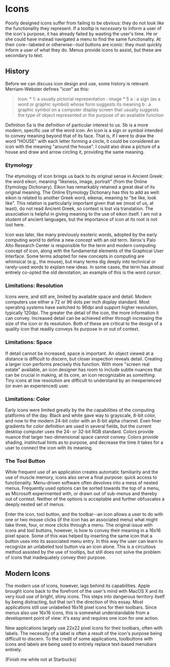 # Icons #

Poorly designed icons suffer from failing to be obvious: they do not _look like_ the functionality they represent. If a tooltip is _necessary_ to inform a user of the icon's purpose, it has already failed by wasting the user's time. He or she could have instead navigated a menu to find the same functionality. At their core--labeled or otherwise--tool buttons are iconic: they must quickly inform a user of what they do. Menus provide icons to assist, but these are secondary to text.

## History ##

Before we can discuss icon design and use, some history is relevant. Merriam-Webster defines "icon" as this:

> Icon:
    * 1: a usually pictorial representation : image
    * 5 a : a sign (as a word or graphic symbol) whose form suggests its meaning b : a graphic symbol on a computer display screen that usually suggests the type of object represented or the purpose of an available function

Definition 5a is the definition of particular interest to us. 5b is a more modern, specific use of the word icon. An icon is a sign or symbol intended to convey meaning beyond that of its face. That is, if I were to draw the word "HOUSE" with each letter forming a circle, it could be considered an icon with the meaning "around the house". I could also draw a picture of a house and draw and arrow circling it, providing the same meaning.

### Etymology ###

The etymology of icon brings us back to its original sense in Ancient Greek: the word eikon, meaning "likeness, image, portrait" (from the Online Etymology Dictionary). Eikon has remarkably retained a great deal of its original meaning. The Online Etymology Dictionary has this to add as well: eikon is related to another Greek word, eikenai, meaning to "be like, look like". This relation is particularly important given that we (most of us, at least), do not read Ancient Greek, so context is lost via translation. The association is helpful in giving meaning to the use of eikon itself. I am not a student of ancient languages, but the importance of icon at its root is not lost here.

Icon was later, like many previously esoteric words, adopted by the early computing world to define a new concept with an old term. Xerox's Palo Alto Research Center is responsible for the term and modern computing concept of icon, along with the fundamental elements of the Graphical User Interface. Some terms adopted for new concepts in computing are whimsical (e.g., the mouse), but many terms dig deeply into technical or rarely-used words to explain new ideas. In some cases, the term has almost entirely co-opted the old denotation; an example of this is the word cursor.

### Limitations: Resolution ###

Icons were, and still are, limited by available space and detail. Modern computers use either a 72 or 96 dots per inch display standard. Most operating systems have switched to 96dpi and support higher resolution, typically 120dpi. The greater the detail of the icon, the more information it can convey. Increased detail can be achieved either through increasing the size of the icon or its resolution. Both of these are critical to the design of a quality icon that readily conveys its purpose in or out of context.

### Limitations: Space ###

If detail cannot be increased, space is important. An object viewed at a distance is difficult to discern, but closer inspection reveals detail. Creating a larger icon performs precisely this function. With more "screen real estate" available, an icon designer has room to include subtle nuances that can be crucial in making, at its core, an icon recognizable as _something_. Tiny icons at low resolution are difficult to understand by an inexperienced (or even an experienced) user.

### Limitations: Color ###

Early icons were limited greatly by the the capabilities of the computing platforms of the day. Black and white gave way to grayscale, 8-bit color, and now to the modern 24-bit color with an 8-bit alpha channel. Even finer gradients for color definition are used in several fields, but the current desktop computer uses the 24- or 32-bit RGB standard. Colors provide nuance that larger two-dimensional space cannot convey. Colors provide shading, instinctual hints as to purpose, and decrease the time it takes for a user to connect the icon with its meaning.

### The Tool Button ###

While frequent use of an application creates automatic familiarity and the use of muscle memory, icons also serve a final purpose: quick access to functionality. Menu-driven software often devolves into a mess of nested menus. Frequently used options can be sorted towards the top of a menu, as Microsoft experimented with, or drawn out of sub-menus and thereby out of context. Neither of the options is acceptable and further obfuscates a deeply nested set of menus.

Enter the icon, tool button, and the toolbar--an icon allows a user to do with one or two mouse clicks (if the icon has an associated menu) what might take three, four, or more clicks through a menu. The original issue with icons and tool buttons, however, is how to convey their meaning in a 16x16 pixel space. Some of this was helped by inserting the same icon that a button uses into its associated menu entry. In this way the user can learn to recognize an unlabeled tool button via an icon alone. This is a circuitous method assisted by the use of tooltips, but still does not solve the problem of icons that inadequately convey their purpose.

## Modern Icons ##

The modern use of icons, however, lags behind its capabilities. Apple brought icons back to the forefront of the user's mind with MacOS X and its very loud use of bright, shiny icons. This steps into dangerous territory itself by being distracting, but that isn't the direction of this essay. Most applications still use unlabelled 16x16 pixel icons for their toolbars. Since menus also use 16x16 icons, this is somewhat understandable from a development point of view: it's easy and requires one icon for one action.

New applications largely use 22x22 pixel icons for their toolbars, often with labels. The necessity of a label is often a result of the icon's purpose being difficult to discern. To the credit of some applications, toolbuttons with icons and labels are being used to entirely replace text-based menubars entirely.

(Finish me while not at Starbucks)